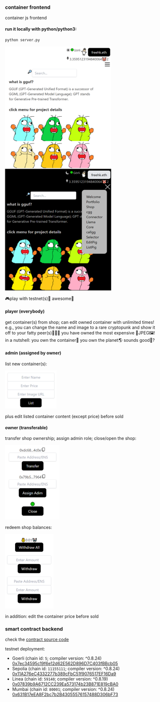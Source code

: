 ### container frontend

container js frontend

#### run it locally with python/python3:
```
python server.py
```
[<img src="https://raw.githubusercontent.com/calcuis/container-frontend/master/demo1.png" width="350" height="400">](https://github.com/calcuis/container-frontend/master/demo1.png)
[<img src="https://raw.githubusercontent.com/calcuis/container-frontend/master/demo2.png" width="350" height="400">](https://github.com/calcuis/container-frontend/master/demo2.png)

🎮play with testnet(s)🍿 awesome🐷

#### player (everybody)
get container(s) from shop; can edit owned container with unlimited times! e.g., you can change the name and image to a rare cryptopunk and show it off to your fatty peer(s)🐷🐷🐷 you have owned the most expensive 🐷JPEG🖼️! in a nutshell: you own the container🍼 you own the planet🌎 sounds good🐷?
#### admin (assigned by owner)
list new container(s):

[<img src="https://raw.githubusercontent.com/calcuis/container-frontend/master/demo3.png" width="170" height="125">](https://github.com/calcuis/container-frontend/master/demo3.png)

plus edit listed container content (except price) before sold

#### owner (transferable)
transfer shop ownership; assign admin role; close/open the shop:

[<img src="https://raw.githubusercontent.com/calcuis/container-frontend/master/demo4.png" width="180" height="245">](https://github.com/calcuis/container-frontend/master/demo4.png)

redeem shop balances:

[<img src="https://raw.githubusercontent.com/calcuis/container-frontend/master/demo5.png" width="160" height="245">](https://github.com/calcuis/container-frontend/master/demo5.png)

in addition: edit the container price before sold

### smart contract backend
check the [contract source code](https://github.com/calcuis/container-smart-contract) 

testnet deployment:
- Goerli (chain id: `5`; compiler version: ^0.8.24)
[0x7ec34595c19f6e12d62E562D896D7C403fBBcb05](https://goerli.etherscan.io/address/0x7ec34595c19f6e12d62E562D896D7C403fBBcb05)
- Sepolia (chain id: `11155111`; compiler version: ^0.8.24)
[0x11A276eC4332277b389cFbC51f9076517EF16Da9](https://sepolia.etherscan.io/address/0x11A276eC4332277b389cFbC51f9076517EF16Da9)
- Linea (chain id: `59140`; compiler version: ^0.8.19)
[0x07839b9A6712CC239Ea573174b23B871E819cBA0](https://explorer.goerli.linea.build/address/0x07839b9A6712CC239Ea573174b23B871E819cBA0)
- Mumbai (chain id: `80001`; compiler version: ^0.8.24)
[0x631B17eEA8F2bc7b2B43055576157488D306bF73](https://mumbai.polygonscan.com/address/0x631B17eEA8F2bc7b2B43055576157488D306bF73)
